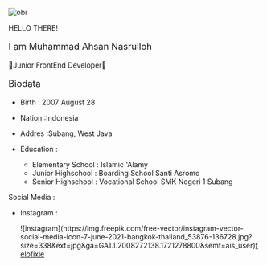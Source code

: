 ![obi](https://i.giphy.com/media/v1.Y2lkPTc5MGI3NjExN2w1MGJrbXFwcTUzaWdrb2lncWFuODBzcG01MXZ0MGF5bGtwcGUzbiZlcD12MV9pbnRlcm5hbF9naWZfYnlfaWQmY3Q9Zw/3ornk57KwDXf81rjWM/giphy.gif)
<br>


HELLO THERE!
<p style="font-size: 18px">I am Muhammad Ahsan Nasrulloh</p>
🙌Junior FrontEnd Developer🙌 

<p style="font-size: 18px">Biodata</p>
<ul>
  <li><p>Birth  :  2007 August 28</p></li>
  <li><p>Nation  :Indonesia</p></li>
  <li><p>Addres  :Subang, West Java</p></li>
  <li><p>Education  : <ul>
    <li>Elementary School  :  Islamic 'Alamy</li>
    <li>Junior Highschool  :  Boarding School Santi Asromo</li>
    <li>Senior Highschool  :  Vocational School SMK Negeri 1 Subang</li>
  </ul></p></li>
</ul>

Social Media  :
<ul>
  <li>Instagram : <p>![instagram](https://img.freepik.com/free-vector/instagram-vector-social-media-icon-7-june-2021-bangkok-thailand_53876-136728.jpg?size=338&ext=jpg&ga=GA1.1.2008272138.1721278800&semt=ais_user)<a href="https://www.instagram.com/felofixie/">felofixie</a></p>
  </li>
</ul>

<!---
MuhammadAhsandev/MuhammadAhsandev is a ✨ special ✨ repository because its `README.md` (this file) appears on your GitHub profile.
You can click the Preview link to take a look at your changes.
--->
